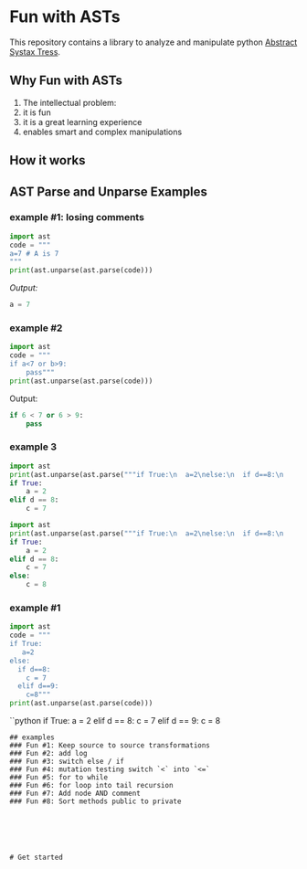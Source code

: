 # Fun with ASTs
This repository contains a library to analyze and manipulate python [Abstract Systax Tress](TBD).


## Why Fun with ASTs
1. The intellectual problem: 
2. it is fun
2. it is a great learning experience 
3. enables smart and complex manipulations 

## How it works

## AST Parse and Unparse Examples

### example #1: losing comments 
```python
import ast
code = """
a=7 # A is 7
"""  
print(ast.unparse(ast.parse(code)))
```
*Output:* 
```python
a = 7 
```


### example #2 
```python
import ast
code = """
if a<7 or b>9:
    pass"""  
print(ast.unparse(ast.parse(code)))
```
Output: 
```python 
if 6 < 7 or 6 > 9:
    pass
```
### example 3
```python
import ast
print(ast.unparse(ast.parse("""if True:\n  a=2\nelse:\n  if d==8:\n    c=7""")))
if True:
    a = 2
elif d == 8:
    c = 7
```    

```python
import ast
print(ast.unparse(ast.parse("""if True:\n  a=2\nelse:\n  if d==8:\n    c=7\n  else:\n    c =8""")))
if True:
    a = 2
elif d == 8:
    c = 7
else:
    c = 8
```
### example #1
```python
import ast
code = """
if True:
   a=2
else:
  if d==8:
    c = 7
  elif d==9:
    c=8"""   
print(ast.unparse(ast.parse(code)))
```
``python
if True:
    a = 2
elif d == 8:
    c = 7
elif d == 9:
    c = 8
```    
## examples
### Fun #1: Keep source to source transformations
### Fun #2: add log
### Fun #3: switch else / if 
### Fun #4: mutation testing switch `<` into `<=`
### Fun #5: for to while 
### Fun #6: for loop into tail recursion 
### Fun #7: Add node AND comment 
### Fun #8: Sort methods public to private






# Get started 